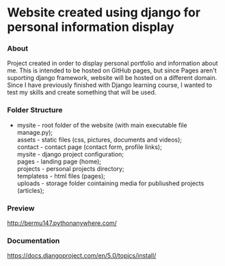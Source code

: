 # Website created using django for personal information display

### About
Project created in order to display personal portfolio and information about me.
This is intended to be hosted on GitHub pages, but since Pages aren't suporting django framework, website will be hosted on a different domain.
Since I have previously finished with Django learning course, I wanted to test my skills and create something that will be used.

### Folder Structure
- mysite - root folder of the website (with main executable file manage.py); <br />
assets - static files (css, pictures, documents and videos); <br />
contact - contact page (contact form, profile links); <br />
mysite - django project configuration; <br />
pages -  landing page (home); <br />
projects - personal projects directory; <br />
templatess - html files (pages); <br />
uploads - storage folder cointaining media for publiushed projects (articles); <br />

### Preview
http://bermu147.pythonanywhere.com/

### Documentation 
https://docs.djangoproject.com/en/5.0/topics/install/
